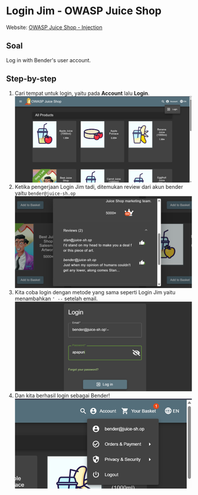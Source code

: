 # Login Jim - OWASP Juice Shop
Website: [OWASP Juice Shop - Injection](https://demo.owasp-juice.shop/#/score-board?categories=Injection)

## Soal <br>
Log in with Bender's user account.

## Step-by-step 
1. Cari tempat untuk login, yaitu pada **Account** lalu **Login**. 
![alt text](image-1.png)
2. Ketika pengerjaan Login Jim tadi, ditemukan review dari akun bender yaitu ```bender@juice-sh.op```
![alt text](image-6.png)
3. Kita coba login dengan metode yang sama seperti Login Jim yaitu menambahkan ```' --``` setelah email.
![alt text](image-8.png)
4. Dan kita berhasil login sebagai Bender!
![alt text](image-7.png)